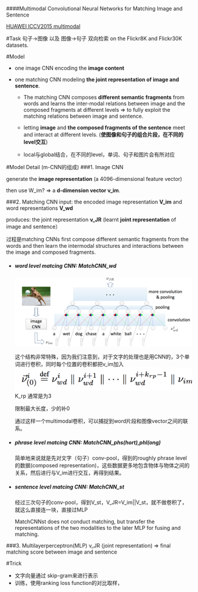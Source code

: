 ####Multimodal Convolutional Neural Networks for Matching Image and Sentence


[HUAWEI ICCV2015 multimodal](pdf/ICCV2015.pdf)

#Task
句子->图像 以及 图像->句子 双向检索 on the Flickr8K and Flickr30K datasets.

#Model

* one image CNN encoding the **image content** 

* one matching CNN modeling **the joint representation of image and sentence**.

  * The matching CNN composes **different semantic fragments** from words and learns the inter-modal relations between image and the composed fragments at different levels => to fully exploit the matching relations between image and sentence. 
  
  * letting **image** and **the composed fragments of the sentence** meet and interact at different levels. (**使图像和句子的组合片段，在不同的level交互**)

  * local与global结合，在不同的level，单词、句子和图片会有所对应

#Model Detail (m-CNN的组成)
###1. Image CNN

generate the **image representation** (a 4096-dimensional feature vector)

then use W_im? => a **d-dimension vector ν_im**.

###2. Matching CNN
input: the encoded image representation **V_im** and word representations **V_wd**

produces: the joint representation **ν_JR** (learnt **joint representation** of image and sentence）

过程是matching CNNs first compose different semantic fragments from the words and then learn the intermodal structures and interactions between the image and composed fragments.

* ##### word level matcing CNN: MatchCNN_wd
  
  ![](QQ20160308-0@2x.png)

    这个结构非常特殊，因为我们注意到，对于文字的处理也是用CNN的，3个单词进行卷积，同时每个位置的卷积都把v_im加入
    ![](QQ20160308-2@2x.png)
    K_rp 通常是为3
    
    限制最大长度，少的补0
    
    通过这样一个multimodal卷积，可以捕捉到word片段和图像vector之间的联系。

* ##### phrase level matcing CNN: MatchCNN_phs(hort),phl(ong)
    简单地来说就是先对文字（句子）conv-pool，得到的roughly phrase level的数据(composed representation)，这些数据更多地包含物体与物体之间的关系，然后进行与V_im进行交互，再得到结果。
 
* ##### sentence level matcing CNN: MatchCNN_st
    经过三次句子的conv-pool，得到V_st，V_JR=V_im||V_st，就不做卷积了，就这么直接连一块，直接过MLP
    
    MatchCNNst does not conduct matching, but transfer the representations of the two modalities to the later MLP for fusing and matching.

###3. Multilayerperceptron(MLP) 
ν_JR (joint representation) => final matching score between image and sentence


#Trick
* 文字向量通过 skip-gram来进行表示
* 训练，使用ranking loss function的对比取样，



